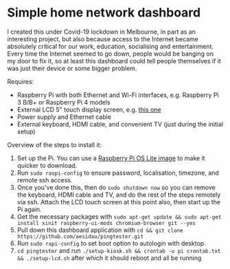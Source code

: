 Simple home network dashboard
=============================

I created this under Covid-19 lockdown in Melbourne, in part as an 
interesting project, but also because access to the Internet became absolutely
critical for our work, education, socialising and entertainment. Every time
the Internet seemed to go down, people would be banging on my door to fix it,
so at least this dashboard could tell people themselves if it was just their
device or some bigger problem.

Requires:
* Raspberry Pi with both Ethernet and Wi-Fi interfaces, e.g. Raspberry Pi 3 B/B+ or Raspberry Pi 4 models
* External LCD 5" touch display screen, e.g. [this one](https://raspberry.piaustralia.com.au/products/little-bird-5-display)
* Power supply and Ethernet cable
* External keyboard, HDMI cable, and convenient TV (just during the initial setup)

Overview of the steps to install it:
1. Set up the Pi. You can use a [Raspberry Pi OS Lite image](https://www.raspberrypi.org/downloads/raspberry-pi-os/) to make it quicker to download.
1. Run `sudo raspi-config` to ensure password, localisation, timezone, and remote ssh access. 
1. Once you've done this, then do `sudo shutdown now` so you can remove the keyboard, HDMI cable and TV, and do the rest of the steps remotely via ssh. Attach the LCD touch screen at this point also, then start up the Pi again.
1. Get the necessary packages with `sudo apt-get update && sudo apt-get install xinit raspberry-ui-mods chromium-browser git --yes`
1. Pull down this dashboard application with `cd && git clone https://github.com/aesidau/pingtester.git`
1. Run `sudo rapi-config` to set boot option to autologin with desktop.
1. `cd pingtester` and run `./setup-kiosk.sh && crontab -u pi crontab.txt && ./setup-lcd.sh` after which it should reboot and all be running

